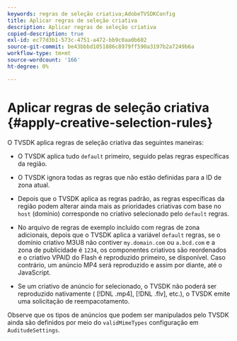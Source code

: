 ```yaml
---
keywords: regras de seleção criativa;AdobeTVSDKConfig
title: Aplicar regras de seleção criativa
description: Aplicar regras de seleção criativa
copied-description: true
exl-id: ec77d3b1-573c-4751-a472-bb9c0aa0b602
source-git-commit: be43bbbd1051886c8979ff590a3197b2a7249b6a
workflow-type: tm+mt
source-wordcount: '166'
ht-degree: 0%

---
```


# Aplicar regras de seleção criativa {#apply-creative-selection-rules}

O TVSDK aplica regras de seleção criativa das seguintes maneiras:

* O TVSDK aplica tudo `default` primeiro, seguido pelas regras específicas da região.
* O TVSDK ignora todas as regras que não estão definidas para a ID de zona atual.
* Depois que o TVSDK aplica as regras padrão, as regras específicas da região podem alterar ainda mais as prioridades criativas com base no `host` (domínio) corresponde no criativo selecionado pelo `default` regras.

* No arquivo de regras de exemplo incluído com regras de zona adicionais, depois que o TVSDK aplica a variável `default` regras, se o domínio criativo M3U8 não contiver `my.domain.com` ou `a.bcd.com` e a zona de publicidade é `1234`, os componentes criativos são reordenados e o criativo VPAID do Flash é reproduzido primeiro, se disponível. Caso contrário, um anúncio MP4 será reproduzido e assim por diante, até o JavaScript.

* Se um criativo de anúncio for selecionado, o TVSDK não poderá ser reproduzido nativamente ( [!DNL .mp4], [!DNL .flv], etc.), o TVSDK emite uma solicitação de reempacotamento.

Observe que os tipos de anúncios que podem ser manipulados pelo TVSDK ainda são definidos por meio do `validMimeTypes` configuração em `AuditudeSettings`.

<!-- 

In Android 2.5 API docs, I see a 
<span class="codeph"> setValidMimeTypes</span> but not a 
<span class="codeph"> getValidMimeTypes</span>.

 -->
